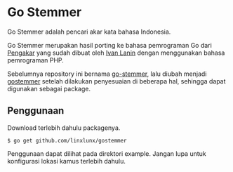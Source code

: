 # Go Stemmer

Go Stemmer adalah pencari akar kata bahasa Indonesia.

Go Stemmer merupakan hasil porting ke bahasa pemrograman Go dari [Pengakar](https://github.com/ivanlanin/pengakar) yang sudah dibuat oleh [Ivan Lanin](https://github.com/ivanlanin) dengan menggunakan bahasa pemrograman PHP. 

Sebelumnya repository ini bernama [go-stemmer](https://github.com/linxlunx/go-stemmer), lalu diubah menjadi [gostemmer](https://github.com/linxlunx/gostemmer) setelah dilakukan penyesuaian di beberapa hal, sehingga dapat digunakan sebagai package.

## Penggunaan
Download terlebih dahulu packagenya.
```
$ go get github.com/linxlunx/gostemmer
```
Penggunaan dapat dilihat pada direktori example. Jangan lupa untuk konfigurasi lokasi kamus terlebih dahulu.

